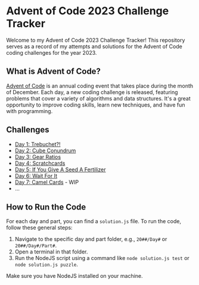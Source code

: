 # Advent of Code 2023 Challenge Tracker

Welcome to my Advent of Code 2023 Challenge Tracker! This repository serves as a record of my attempts and solutions for the Advent of Code coding challenges for the year 2023.

## What is Advent of Code?

[Advent of Code](https://adventofcode.com/) is an annual coding event that takes place during the month of December. Each day, a new coding challenge is released, featuring problems that cover a variety of algorithms and data structures. It's a great opportunity to improve coding skills, learn new techniques, and have fun with programming.

## Challenges

- [Day 1: Trebuchet?!](./Day1)
- [Day 2: Cube Conundrum](./Day2)
- [Day 3: Gear Ratios](./Day3)
- [Day 4: Scratchcards](./Day4)
- [Day 5: If You Give A Seed A Fertilizer](./Day5)
- [Day 6: Wait For It](./Day6)
- [Day 7: Camel Cards](./Day7) - WIP
- ...

## How to Run the Code

For each day and part, you can find a `solution.js` file. To run the code, follow these general steps:

1. Navigate to the specific day and part folder, e.g., `20##/Day#` or `20##/Day#/Part#`.
2. Open a terminal in that folder.
3. Run the NodeJS script using a command like `node solution.js test` or  `node solution.js puzzle`.

Make sure you have NodeJS installed on your machine.
